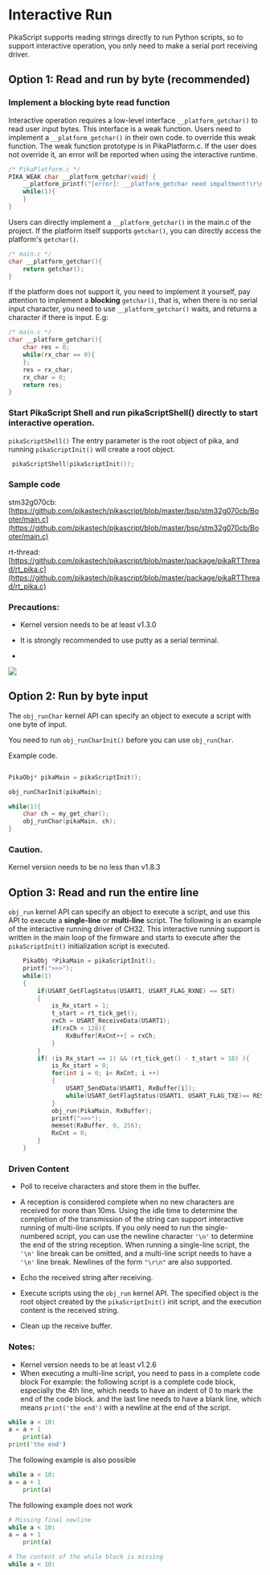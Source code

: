 # Interactive Run
PikaScript supports reading strings directly to run Python scripts, so to support interactive operation, you only need to make a serial port receiving driver.

## Option 1: Read and run by byte (recommended)

### Implement a blocking byte read function

Interactive operation requires a low-level interface ```__platform_getchar()``` to read user input bytes. This interface is a weak function. Users need to implement a ```__platform_getchar()``` in their own code. to override this weak function.
The weak function prototype is in PikaPlatform.c. If the user does not override it, an error will be reported when using the interactive runtime.

````c
/* PikaPlatform.c */
PIKA_WEAK char __platform_getchar(void) {
    __platform_printf("[error]: __platform_getchar need impaltment!\r\n");
    while(1){
    }
}
````

Users can directly implement a ```__platform_getchar()``` in the main.c of the project.
If the platform itself supports ```getchar()```, you can directly access the platform's ```getchar()```.

````c
/* main.c */
char __platform_getchar(){
    return getchar();
}

````
If the platform does not support it, you need to implement it yourself, pay attention to implement a **blocking** ```getchar()```, that is, when there is no serial input character, you need to use ```__platform_getchar()``` waits, and returns a character if there is input.
E.g:

````c
/* main.c */
char __platform_getchar(){
    char res = 0;
    while(rx_char == 0){
    };
    res = rx_char;
    rx_char = 0;
    return res;
}

````
### Start PikaScript Shell and run pikaScriptShell() directly to start interactive operation.
```pikaScriptShell()``` The entry parameter is the root object of pika, and running ```pikaScriptInit()``` will create a root object.

````c
 pikaScriptShell(pikaScriptInit());
````

### Sample code
stm32g070cb: [https://github.com/pikastech/pikascript/blob/master/bsp/stm32g070cb/Booter/main.c](https://github.com/pikastech/pikascript/blob/master/bsp/stm32g070cb/Booter/main.c)

rt-thread: [https://github.com/pikastech/pikascript/blob/master/package/pikaRTThread/rt_pika.c](https://github.com/pikastech/pikascript/blob/master/package/pikaRTThread/rt_pika.c)

### Precautions:

- Kernel version needs to be at least v1.3.0

- It is strongly recommended to use putty as a serial terminal.
- 
![](assets/1641178790145-2f026e70-4ba1-4e9a-b05f-c602b2bd8cad.png)

## Option 2: Run by byte input

The ```obj_runChar``` kernel API can specify an object to execute a script with one byte of input.

You need to run ```obj_runCharInit()``` before you can use ```obj_runChar```.

Example code.

``` C

PikaObj* pikaMain = pikaScriptInit();

obj_runCharInit(pikaMain);

while(1){
    char ch = my_get_char();
    obj_runChar(pikaMain, ch);
}

```

### Caution.
Kernel version needs to be no less than v1.8.3

## Option 3: Read and run the entire line
```obj_run``` kernel API can specify an object to execute a script, and use this API to execute a **single-line** or **multi-line** script.
The following is an example of the interactive running driver of CH32. This interactive running support is written in the main loop of the firmware and starts to execute after the ```pikaScriptInit()``` initialization script is executed.

``` C
    PikaObj *PikaMain = pikaScriptInit();
    printf(">>>");
    while(1)
    {
        if(USART_GetFlagStatus(USART1, USART_FLAG_RXNE) == SET)
        {
            is_Rx_start = 1;
            t_start = rt_tick_get();
            rxCh = USART_ReceiveData(USART1);
            if(rxCh < 128){
                RxBuffer[RxCnt++] = rxCh;
            }
        }
        if( (is_Rx_start == 1) && (rt_tick_get() - t_start > 10) ){
            is_Rx_start = 0;
            for(int i = 0; i< RxCnt; i ++)
            {
                USART_SendData(USART1, RxBuffer[i]);
                while(USART_GetFlagStatus(USART1, USART_FLAG_TXE)== RESET);
            }
            obj_run(PikaMain, RxBuffer);
            printf(">>>");
            memset(RxBuffer, 0, 256);
            RxCnt = 0;
        }
    }
```
### Driven Content
- Poll to receive characters and store them in the buffer.
- A reception is considered complete when no new characters are received for more than 10ms.
Using the idle time to determine the completion of the transmission of the string can support interactive running of multi-line scripts. If you only need to run the single-numbered script, you can use the newline character ```'\n'``` to determine the end of the string reception. When running a single-line script, the ```'\n'``` line break can be omitted, and a multi-line script needs to have a ```'\n'``` line break. Newlines of the form ```"\r\n"``` are also supported.

- Echo the received string after receiving.
- Execute scripts using the ````obj_run```` kernel API.
The specified object is the root object created by the ```pikaScriptInit()``` init script, and the execution content is the received string.
- Clean up the receive buffer.


### Notes:
- Kernel version needs to be at least v1.2.6
- When executing a multi-line script, you need to pass in a complete code block
For example: the following script is a complete code block, especially the 4th line, which needs to have an indent of 0 to mark the end of the code block. and the last line needs to have a blank line, which means `print('the end')` with a newline at the end of the script.
````python
while a < 10:
a = a + 1
    print(a)
print('the end')

````
The following example is also possible
````python
while a < 10:
a = a + 1
    print(a)

````
The following example does not work
````python
# Missing final newline
while a < 10:
a = a + 1
    print(a)
````
````python
# The content of the while block is missing
while a < 10:

````
